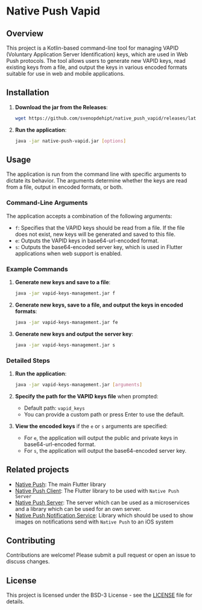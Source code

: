 # Native Push Vapid

## Overview

This project is a Kotlin-based command-line tool for managing VAPID (Voluntary Application Server Identification) keys, which are used in Web Push protocols. The tool allows users to generate new VAPID keys, read existing keys from a file, and output the keys in various encoded formats suitable for use in web and mobile applications.
## Installation

1. **Download the jar from the Releases**:
   ```bash
   wget https://github.com/svenopdehipt/native_push_vapid/releases/latest/download/native-push-vapid.jar
   ```

2. **Run the application**:
   ```bash
   java -jar native-push-vapid.jar [options]
   ```

## Usage

The application is run from the command line with specific arguments to dictate its behavior. The arguments determine whether the keys are read from a file, output in encoded formats, or both.

### Command-Line Arguments

The application accepts a combination of the following arguments:

- `f`: Specifies that the VAPID keys should be read from a file. If the file does not exist, new keys will be generated and saved to this file.
- `e`: Outputs the VAPID keys in base64-url-encoded format.
- `s`: Outputs the base64-encoded server key, which is used in Flutter applications when web support is enabled.

### Example Commands

1. **Generate new keys and save to a file**:
   ```bash
   java -jar vapid-keys-management.jar f
   ```

2. **Generate new keys, save to a file, and output the keys in encoded formats**:
   ```bash
   java -jar vapid-keys-management.jar fe
   ```

3. **Generate new keys and output the server key**:
   ```bash
   java -jar vapid-keys-management.jar s
   ```

### Detailed Steps

1. **Run the application**:
   ```bash
   java -jar vapid-keys-management.jar [arguments]
   ```

2. **Specify the path for the VAPID keys file** when prompted:
   - Default path: `vapid_keys`
   - You can provide a custom path or press Enter to use the default.

3. **View the encoded keys** if the `e` or `s` arguments are specified:
   - For `e`, the application will output the public and private keys in base64-url-encoded format.
   - For `s`, the application will output the base64-encoded server key.

## Related projects

- [Native Push](https://github.com/Native-Push/native_push): The main Flutter library
- [Native Push Client](https://github.com/Native-Push/native_push_client): The Flutter library to be used with `Native Push Server`
- [Native Push Server](https://github.com/Native-Push/native_push_server): The server which can be used as a microservices and a
  library which can be used for an own server.
- [Native Push Notification Service](): Library which should be used to show images on notifications send with
  `Native Push` to an iOS system

## Contributing

Contributions are welcome! Please submit a pull request or open an issue to discuss changes.

## License

This project is licensed under the BSD-3 License - see the [LICENSE](LICENSE) file for details.
